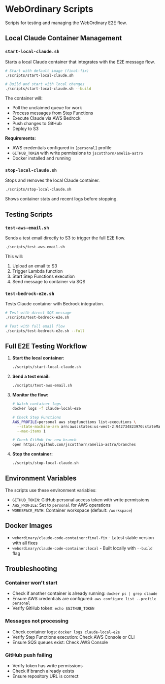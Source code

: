 # WebOrdinary Scripts

Scripts for testing and managing the WebOrdinary E2E flow.

## Local Claude Container Management

### `start-local-claude.sh`
Starts a local Claude container that integrates with the E2E message flow.

```bash
# Start with default image (final-fix)
./scripts/start-local-claude.sh

# Build and start with local changes
./scripts/start-local-claude.sh --build
```

The container will:
- Poll the unclaimed queue for work
- Process messages from Step Functions
- Execute Claude via AWS Bedrock
- Push changes to GitHub
- Deploy to S3

**Requirements:**
- AWS credentials configured in `[personal]` profile
- `GITHUB_TOKEN` with write permissions to `jscotthorn/amelia-astro`
- Docker installed and running

### `stop-local-claude.sh`
Stops and removes the local Claude container.

```bash
./scripts/stop-local-claude.sh
```

Shows container stats and recent logs before stopping.

## Testing Scripts

### `test-aws-email.sh`
Sends a test email directly to S3 to trigger the full E2E flow.

```bash
./scripts/test-aws-email.sh
```

This will:
1. Upload an email to S3
2. Trigger Lambda function
3. Start Step Functions execution
4. Send message to container via SQS

### `test-bedrock-e2e.sh`
Tests Claude container with Bedrock integration.

```bash
# Test with direct SQS message
./scripts/test-bedrock-e2e.sh

# Test with full email flow
./scripts/test-bedrock-e2e.sh --full
```

## Full E2E Testing Workflow

1. **Start the local container:**
   ```bash
   ./scripts/start-local-claude.sh
   ```

2. **Send a test email:**
   ```bash
   ./scripts/test-aws-email.sh
   ```

3. **Monitor the flow:**
   ```bash
   # Watch container logs
   docker logs -f claude-local-e2e
   
   # Check Step Functions
   AWS_PROFILE=personal aws stepfunctions list-executions \
     --state-machine-arn arn:aws:states:us-west-2:942734823970:stateMachine:email-processor \
     --max-items 1
   
   # Check GitHub for new branch
   open https://github.com/jscotthorn/amelia-astro/branches
   ```

4. **Stop the container:**
   ```bash
   ./scripts/stop-local-claude.sh
   ```

## Environment Variables

The scripts use these environment variables:
- `GITHUB_TOKEN`: GitHub personal access token with write permissions
- `AWS_PROFILE`: Set to `personal` for AWS operations
- `WORKSPACE_PATH`: Container workspace (default: `/workspace`)

## Docker Images

- `webordinary/claude-code-container:final-fix` - Latest stable version with all fixes
- `webordinary/claude-code-container:local` - Built locally with `--build` flag

## Troubleshooting

### Container won't start
- Check if another container is already running: `docker ps | grep claude`
- Ensure AWS credentials are configured: `aws configure list --profile personal`
- Verify GitHub token: `echo $GITHUB_TOKEN`

### Messages not processing
- Check container logs: `docker logs claude-local-e2e`
- Verify Step Functions execution: Check AWS Console or CLI
- Ensure SQS queues exist: Check AWS Console

### GitHub push failing
- Verify token has write permissions
- Check if branch already exists
- Ensure repository URL is correct
